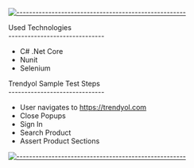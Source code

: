 
[![-----------------------------------------------------](
https://raw.githubusercontent.com/andreasbm/readme/master/assets/lines/aqua.png)](https://github.com/berkaypab?tab=repositories)
<br/>


Used Technologies
<br/>------------------------------</p>
* C# .Net Core
* Nunit
* Selenium



Trendyol Sample Test Steps<br/>
------------------------------</p>
<ul>
<li>User navigates to <a href="https://trendyol.com" rel="nofollow">https://trendyol.com</a></li>
<li>Close Popups</li>
<li>Sign In</li>
<li>Search Product</li>
<li>Assert Product Sections</li>
</ul>
</article>

[![-----------------------------------------------------](
https://raw.githubusercontent.com/andreasbm/readme/master/assets/lines/aqua.png)](https://github.com/berkaypab?tab=repositories)
<br/>
